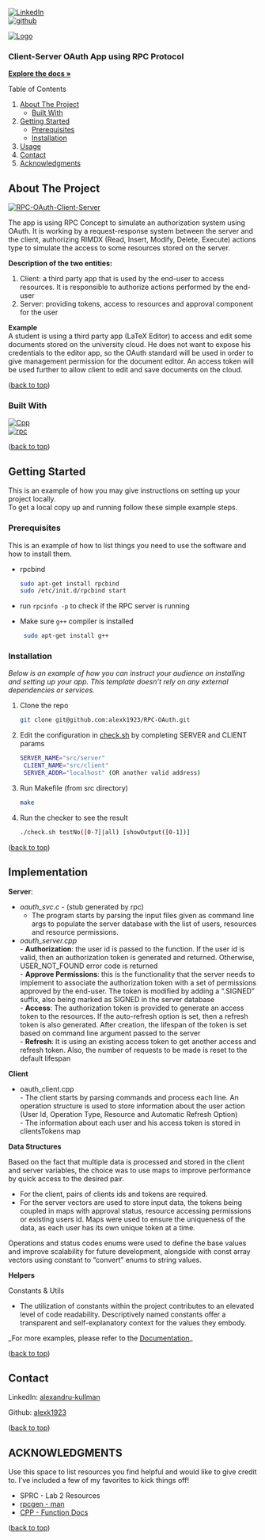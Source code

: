 [![LinkedIn](https://img.shields.io/badge/-LinkedIn-black.svg?style=for-the-badge&logo=linkedin&colorB=555)](https://linkedin.com/in/othneildrew)  
[![github](https://img.shields.io/badge/github-%23121011.svg?style=for-the-badge&logo=github&logoColor=white)](https://github.com/alexk1923)

[![Logo](./src/img/rpc-client-server-auth.png)](./src/img/rpc-client-server-auth.png)

### Client-Server OAuth App using RPC Protocol

[**Explore the docs »**](https://github.com/alexk1923/RPC-OAuth/blob/main/SPRC_2023_2024___Tema_1.pdf)

Table of Contents

1.  [About The Project](#about-the-project)
    - [Built With](#built-with)
2.  [Getting Started](#getting-started)
    - [Prerequisites](#prerequisites)
    - [Installation](#installation)
3.  [Usage](#usage)
4.  [Contact](#contact)
5.  [Acknowledgments](#acknowledgments)

## About The Project

[![RPC-OAuth-Client-Server](./src/img/schema_logica.png)](./src/img/schema_logica.png)

The app is using RPC Concept to simulate an authorization system using OAuth. It is working by a request-response system between the server and the client, authorizing RIMDX (Read, Insert, Modify, Delete, Execute) actions type to simulate the access to some resources stored on the server.

**Description of the two entities:**

1.  Client: a third party app that is used by the end-user to access resources. It is responsible to authorize actions performed by the end-user
2.  Server: providing tokens, access to resources and approval component for the user

**Example**  
A student is using a third party app (LaTeX Editor) to access and edit some documents stored on the university cloud. He does not want to expose his credentials to the editor app, so the OAuth standard will be used in order to give management permission for the document editor. An access token will be used further to allow client to edit and save documents on the cloud.

([back to top](#readme-top))

### Built With

[![Cpp](https://img.shields.io/badge/c++-%2300599C.svg?style=for-the-badge&logo=c%2B%2B&logoColor=white)](https://devdocs.io/c/)  
[![rpc](https://img.shields.io/badge/RPC-00599C)](https://www.ibm.com/docs/en/aix/7.1?topic=concepts-remote-procedure-call)

([back to top](#readme-top))

## Getting Started

This is an example of how you may give instructions on setting up your project locally.  
To get a local copy up and running follow these simple example steps.

### Prerequisites

This is an example of how to list things you need to use the software and how to install them.

- rpcbind

  ```sh
  sudo apt-get install rpcbind
  sudo /etc/init.d/rpcbind start
  ```

- run `rpcinfo -p` to check if the RPC server is running
- Make sure `g++` compiler is installed

  ```sh
   sudo apt-get install g++
  ```

### Installation

_Below is an example of how you can instruct your audience on installing and setting up your app. This template doesn’t rely on any external dependencies or services._

1.  Clone the repo

    ```sh
    git clone git@github.com:alexk1923/RPC-OAuth.git
    ```

2.  Edit the configuration in [check.sh](http://check.sh) by completing SERVER and CLIENT params

    ```sh
    SERVER_NAME="src/server"
     CLIENT_NAME="src/client"
     SERVER_ADDR="localhost" (OR another valid address)
    ```

3.  Run Makefile (from src directory)

    ```sh
    make
    ```

4.  Run the checker to see the result

    ```sh
    ./check.sh testNo([0-7]|all) [showOutput([0-1])]
    ```

([back to top](#readme-top))

## Implementation

**Server**:

- _oauth_svc.c_ \- (stub generated by rpc)
  - The program starts by parsing the input files given as command line args to populate the server database with the list of users, resources and resource permissions.
- _oauth_server.cpp_  
  \- **Authorization**: the user id is passed to the function. If the user id is valid, then an authorization token is generated and returned. Otherwise, USER_NOT_FOUND error code is returned  
  \- **Approve Permissions**: this is the functionality that the server needs to implement to associate the authorization token with a set of permissions approved by the end-user. The token is modified by adding a “.SIGNED” suffix, also being marked as SIGNED in the server database  
  \- **Access**: The authorization token is provided to generate an access token to the resources. If the auto-refresh option is set, then a refresh token is also generated. After creation, the lifespan of the token is set based on command line argument passed to the server  
  \- **Refresh**: It is using an existing access token to get another access and refresh token. Also, the number of requests to be made is reset to the default lifespan

**Client**

- oauth_client.cpp  
  \- The client starts by parsing commands and process each line. An operation structure is used to store information about the user action (User Id, Operation Type, Resource and Automatic Refresh Option)  
  \- The information about each user and his access token is stored in clientsTokens map

**Data Structures**

Based on the fact that multiple data is processed and stored in the client and server variables, the choice was to use maps to improve performance by quick access to the desired pair.

- For the client, pairs of clients ids and tokens are required.
- For the server vectors are used to store input data, the tokens being coupled in maps with approval status, resource accessing permissions or existing users id. Maps were used to ensure the uniqueness of the data, as each user has its own unique token at a time.

Operations and status codes enums were used to define the base values and improve scalability for future development, alongside with const array vectors using constant to “convert” enums to string values.

**Helpers**

Constants & Utils

- The utilization of constants within the project contributes to an elevated level of code readability. Descriptively named constants offer a transparent and self-explanatory context for the values they embody.

\_For more examples, please refer to the [Documentation](https://github.com/alexk1923/RPC-OAuth/blob/main/SPRC_2023_2024___Tema_1.pdf)\_

([back to top](#readme-top))

## Contact

LinkedIn: [alexandru-kullman](https://www.linkedin.com/in/alexandru-kullman/)

Github: [alexk1923](https://github.com/alexk1923)

([back to top](#readme-top))

## ACKNOWLEDGMENTS

Use this space to list resources you find helpful and would like to give credit to. I’ve included a few of my favorites to kick things off!

- SPRC - Lab 2 Resources
- [rpcgen - man](https://linux.die.net/man/1/rpcgen)
- [CPP - Function Docs](https://developer.lsst.io/cpp/api-docs.html)

([back to top](#readme-top))
